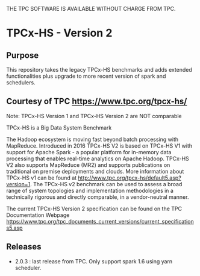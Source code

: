 THE TPC SOFTWARE IS AVAILABLE WITHOUT CHARGE FROM TPC.

# TPCx-HS - Version 2

## Purpose

This repository takes the legacy TPCx-HS benchmarks and adds extended functionalities plus upgrade to more recent version of spark and schedulers.

## Courtesy of TPC https://www.tpc.org/tpcx-hs/

Note: TPCx-HS Version 1 and TPCx-HS Version 2 are NOT comparable

TPCx-HS is a Big Data System Benchmark

The Hadoop ecosystem is moving fast beyond batch processing with MapReduce. Introduced in 2016 TPCx-HS V2 is based on TPCx-HS V1 with support for Apache Spark - a popular platform for in-memory data processing that enables real-time analytics on Apache Hadoop. TPCx-HS V2 also supports MapReduce (MR2) and supports publications on traditional on premise deployments and clouds. More information about TPCx-HS v1 can be found at http://www.tpc.org/tpcx-hs/default5.asp?version=1. The TPCx-HS v2 benchmark can be used to assess a broad range of system topologies and implementation methodologies in a technically rigorous and directly comparable, in a vendor-neutral manner. 

The current TPCx-HS Version 2 specification can be found on the TPC Documentation Webpage https://www.tpc.org/tpc_documents_current_versions/current_specifications5.asp

## Releases

- 2.0.3 : last release from TPC. Only support spark 1.6 using yarn scheduler.
